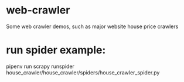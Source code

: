 # web-crawler
Some web crawler demos, such as major website house price crawlers

# run spider example:
pipenv run scrapy runspider house_crawler/house_crawler/spiders/house_crawler_spider.py